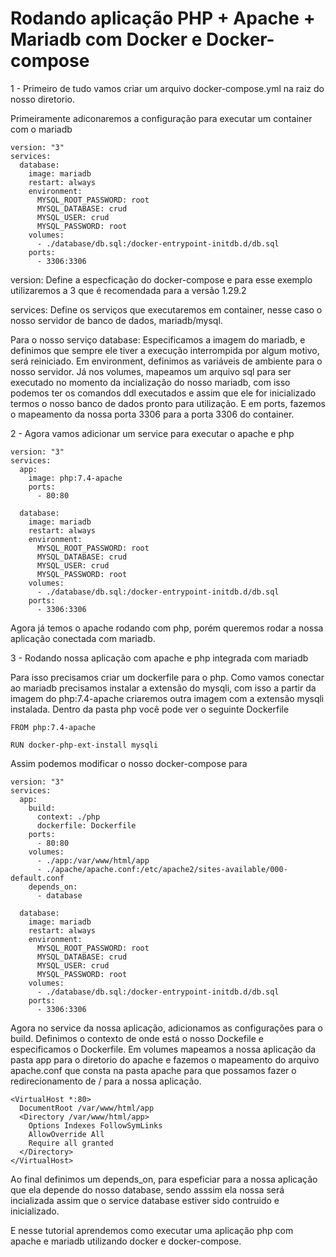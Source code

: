# Rodando aplicação PHP + Apache + Mariadb com Docker e Docker-compose

1 - Primeiro de tudo vamos criar um arquivo docker-compose.yml na raiz do nosso diretorio.

Primeiramente adiconaremos a configuração para executar um container com o mariadb

```
version: "3"
services:
  database:
    image: mariadb
    restart: always
    environment:
      MYSQL_ROOT_PASSWORD: root
      MYSQL_DATABASE: crud
      MYSQL_USER: crud
      MYSQL_PASSWORD: root
    volumes:
      - ./database/db.sql:/docker-entrypoint-initdb.d/db.sql
    ports:
      - 3306:3306
```

version: Define a especficação do docker-compose e para esse exemplo utilizaremos a 3 que é recomendada para a versão 1.29.2

services: Define os serviços que executaremos em container, nesse caso o nosso servidor de banco de dados, mariadb/mysql.

Para o nosso serviço database:
Especificamos a imagem do mariadb, e definimos que sempre ele tiver a execução interrompida por algum motivo, será reiniciado.
Em environment, definimos as variáveis de ambiente para o nosso servidor.
Já nos volumes, mapeamos um arquivo sql para ser executado no momento da incialização do nosso mariadb, com isso podemos ter os comandos ddl executados e assim que ele for inicializado termos o nosso banco de dados pronto para utilização.
E em ports, fazemos o mapeamento da nossa porta 3306 para a porta 3306 do container.


2 - Agora vamos adicionar um service para executar o apache e php

```
version: "3"
services:
  app:
    image: php:7.4-apache
    ports:
      - 80:80

  database:
    image: mariadb
    restart: always
    environment:
      MYSQL_ROOT_PASSWORD: root
      MYSQL_DATABASE: crud
      MYSQL_USER: crud
      MYSQL_PASSWORD: root
    volumes:
      - ./database/db.sql:/docker-entrypoint-initdb.d/db.sql
    ports:
      - 3306:3306
```

Agora já temos o apache rodando com php, porém queremos rodar a nossa aplicação conectada com mariadb.

3 - Rodando nossa aplicação com apache e php integrada com mariadb

Para isso precisamos criar um dockerfile para o php. Como vamos conectar ao mariadb precisamos instalar a extensão do mysqli, com isso a partir da imagem do php:7.4-apache criaremos outra imagem com a extensão mysqli instalada. Dentro da pasta php você pode ver o seguinte Dockerfile

```
FROM php:7.4-apache

RUN docker-php-ext-install mysqli

```

Assim podemos modificar o nosso docker-compose para

```
version: "3"
services:
  app:
    build:
      context: ./php
      dockerfile: Dockerfile
    ports:
      - 80:80
    volumes:
      - ./app:/var/www/html/app
      - ./apache/apache.conf:/etc/apache2/sites-available/000-default.conf
    depends_on:
      - database

  database:
    image: mariadb
    restart: always
    environment:
      MYSQL_ROOT_PASSWORD: root
      MYSQL_DATABASE: crud
      MYSQL_USER: crud
      MYSQL_PASSWORD: root
    volumes:
      - ./database/db.sql:/docker-entrypoint-initdb.d/db.sql
    ports:
      - 3306:3306
```

Agora no service da nossa aplicação, adicionamos as configurações para o build. Definimos o contexto de onde está o nosso Dockefile e especificamos o Dockerfile.
Em volumes mapeamos a nossa aplicação da pasta app para o diretorio do apache e fazemos o mapeamento do arquivo apache.conf que consta na pasta apache para que possamos fazer o redirecionamento de / para a nossa aplicação.

```
<VirtualHost *:80>
  DocumentRoot /var/www/html/app
  <Directory /var/www/html/app>
    Options Indexes FollowSymLinks
    AllowOverride All
    Require all granted
  </Directory>
</VirtualHost>
```

Ao final definimos um depends_on, para espeficiar para a nossa aplicação que ela depende do nosso database, sendo asssim ela nossa será incializada assim que o service database estiver sido contruido e inicializado.

E nesse tutorial aprendemos como executar uma aplicação php com apache e mariadb utilizando docker e docker-compose.

